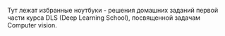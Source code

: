 Тут лежат избранные ноутбуки - решения домашних заданий первой части курса DLS (Deep Learning School), посвященной задачам Computer vision.
